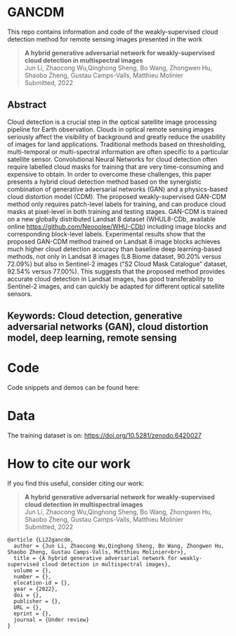 # GANCDM

This repo contains information and code of the weakly-supervised cloud detection method for remote sensing images presented in the work

><b>A hybrid generative adversarial network for weakly-supervised cloud detection in multispectral images</b><br>
Jun Li, Zhaocong Wu,Qinghong Sheng, Bo Wang, Zhongwen Hu, Shaobo Zheng, Gustau Camps-Valls, Matthieu Molinier<br>
Submitted, 2022

## Abstract

Cloud detection is a crucial step in the optical satellite image processing pipeline for Earth observation. Clouds in optical remote sensing images seriously affect the visibility of background and greatly reduce the usability of images for land applications. Traditional methods based on thresholding, multi-temporal or multi-spectral information are often specific to a particular satellite sensor. Convolutional Neural Networks for cloud detection often require labelled cloud masks for training that are very time-consuming and expensive to obtain. In order to overcome these challenges, this paper presents a hybrid cloud detection method based on the synergistic combination of generative adversarial networks (GAN) and a physics-based cloud distortion model (CDM). The proposed weakly-supervised GAN-CDM method only requires patch-level labels for training, and can produce cloud masks at pixel-level in both training and testing stages. GAN-CDM is trained on a new globally distributed Landsat 8 dataset (WHUL8-CDb, available online https://github.com/Neooolee/WHU-CDb) including image blocks and corresponding block-level labels. Experimental results show that the proposed GAN-CDM method trained on Landsat 8 image blocks achieves much higher cloud detection accuracy than baseline deep learning-based methods, not only in Landsat 8 images (L8 Biome dataset, 90.20% versus 72.09%) but also in Sentinel-2 images (“S2 Cloud Mask Catalogue” dataset, 92.54% versus 77.00%). This suggests that the proposed method provides accurate cloud detection in Landsat images, has good transferability to Sentinel-2 images, and can quickly be adapted for different optical satellite sensors.

## Keywords: Cloud detection, generative adversarial networks (GAN), cloud distortion model, deep learning, remote sensing

# Code

Code snippets and demos can be found here: 

# Data

The training dataset is on: https://doi.org/10.5281/zenodo.6420027

# How to cite our work

If you find this useful, consider citing our work:

><b>A hybrid generative adversarial network for weakly-supervised cloud detection in multispectral images</b><br>
Jun Li, Zhaocong Wu,Qinghong Sheng, Bo Wang, Zhongwen Hu, Shaobo Zheng, Gustau Camps-Valls, Matthieu Molinier<br>
Submitted, 2022

```
@article {Li22gancdm,
  author = {Jun Li, Zhaocong Wu,Qinghong Sheng, Bo Wang, Zhongwen Hu, Shaobo Zheng, Gustau Camps-Valls, Matthieu Molinier<br>},
  title = {A hybrid generative adversarial network for weakly-supervised cloud detection in multispectral images},
  volume = {},
  number = {},
  elocation-id = {},
  year = {2022},
  doi = {},
  publisher = {},
  URL = {},
  eprint = {},
  journal = {Under review}
}
```


